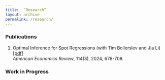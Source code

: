 ```yaml
---
title:  “Research”
layout: archive
permalink: /research/
---
```


  
 
 
### Publications

1. Optimal Inference for Spot Regressions (with Tim Bollerslev and Jia Li)[[pdf]](https://www.aeaweb.org/articles?id=10.1257/aer.20221338) <br>
   <span style="font-weight: 400; font-style: italic;">American Economics Review</span>, 114(3), 2024, 678-708.


 
### Work in Progress
